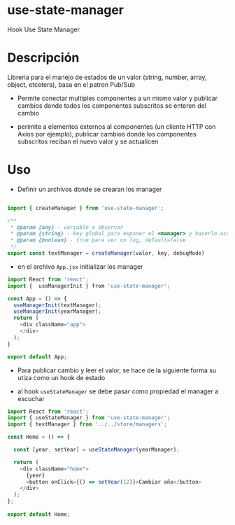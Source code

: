 # use-state-manager
Hook Use State Manager

# Descripción
Libreria para el manejo de estados de un valor (string, number, array, object, etcetera), basa en el patron Pub/Sub

- Permite conectar multiples componentes a un mismo valor y publicar cambios donde todos los componentes  subscritos se enteren del cambio

- perimite a elementos externos al componentes (un cliente HTTP con Axios por ejemplo), publicar cambios donde los componentes subscritos reciban el nuevo valor y se actualicen

# Uso

- Definir un archivos donde se crearan los manager

```js

import { createManager } from 'use-state-manager';

/**
 * @param {any} - variable a observar
 * @param {string} - key global para exponer el <manager> y hacerlo accesible <window.key>
 * @param {boolean} - true para ver un log, default=false
 */
export const textManager = createManager(valor, key, debugMode)

```

- en el archivo `App.jsx` initializar los manager

```js
import React from 'react';
import {  useManagerInit } from 'use-state-manager';

const App = () => {
  useManagerInit(textManager);
  useManagerInit(yearManager);
  return (
    <div className="app">
    </div>
  );
}

export default App;

```

- Para publicar cambio y leer el valor, se hace de la siguiente forma 
su utiza como un hook de estado

- al hook `useStateManager` se debe pasar como propiedad el manager a escuchar

```js
import React from 'react';
import { useStateManager } from 'use-state-manager';
import { textManager } from '../../store/managers';

const Home = () => {

  const [year, setYear] = useStateManager(yearManager);

  return (
    <div className="home">
      {year}
      <button onClick={() => setYear(12)}>Cambiar año</button>
    </div>
  );
};
  
export default Home;
```


